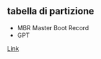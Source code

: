 ## tabella di partizione
- MBR   Master Boot Record
- GPT  

[Link](https://hardisketerno.it/guida/hard-disk-esterno-mbr-o-gpt-quale-stile-di-partizione-e-meglio/)